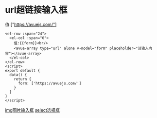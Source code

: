 url超链接输入框
=========

值:["https://avuejs.com/"]

```vue
<el-row :span="24">
  <el-col :span="6">
    值:{{form}}<br/>
    <avue-array type="url" alone v-model="form" placeholder="请输入内容"></avue-array>
  </el-col>
</el-row>
<script>
export default {
  data() {
    return {
      form: ['https://avuejs.com/']
    }
  }
}
</script>
```

[img图片输入框](https://v2.avuejs.com/component/img/) [select选择框](https://v2.avuejs.com/component/select/)